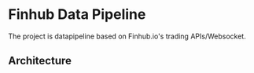 # Finhub Data Pipeline
The project is datapipeline based on Finhub.io's trading APIs/Websocket. 
## Architecture
